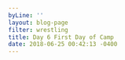```yaml
---
byLine: ''
layout: blog-page
filter: wrestling
title: Day 6 First Day of Camp
date: 2018-06-25 00:42:13 -0400
---
```


